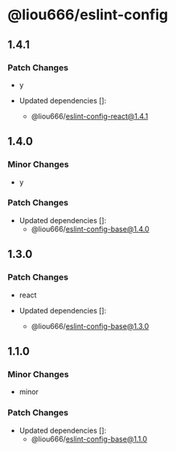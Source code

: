 # @liou666/eslint-config

## 1.4.1

### Patch Changes

- y

- Updated dependencies []:
  - @liou666/eslint-config-react@1.4.1

## 1.4.0

### Minor Changes

- y

### Patch Changes

- Updated dependencies []:
  - @liou666/eslint-config-base@1.4.0

## 1.3.0

### Patch Changes

- react

- Updated dependencies []:
  - @liou666/eslint-config-base@1.3.0

## 1.1.0

### Minor Changes

- minor

### Patch Changes

- Updated dependencies []:
  - @liou666/eslint-config-base@1.1.0
